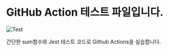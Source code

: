 # GitHub Action 테스트 파일입니다.

![Test](https://github.com/Young-mang/github-action/actions/workflows/test.yml/badge.svg)

간단한 sum함수와 Jest 테스트 코드로 Github Actions을 실습합니다.
